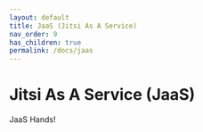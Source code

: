 ```yaml
---
layout: default
title: JaaS (Jitsi As A Service)
nav_order: 9
has_children: true
permalink: /docs/jaas
---
```


# Jitsi As A Service (JaaS)

JaaS Hands!
